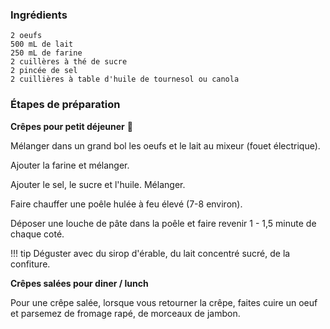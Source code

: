 ### Ingrédients

```
2 oeufs
500 mL de lait
250 mL de farine
2 cuillères à thé de sucre
2 pincée de sel
2 cuillières à table d'huile de tournesol ou canola
```

### Étapes de préparation
__Crêpes pour petit déjeuner__ :pancakes:

Mélanger dans un grand bol les oeufs et le lait au mixeur (fouet électrique).

Ajouter la farine et mélanger.

Ajouter le sel, le sucre et l'huile. Mélanger.

Faire chauffer une poêle hulée à feu élevé (7-8 environ).

Déposer une louche de pâte dans la poêle et faire revenir 1 - 1,5 minute de chaque coté.

!!! tip
    Déguster avec du sirop d'érable, du lait concentré sucré, de la confiture.

 

  
__Crêpes salées pour diner / lunch__

Pour une crêpe salée, lorsque vous retourner la crêpe, faites cuire un oeuf et parsemez de fromage rapé, de morceaux de jambon.
